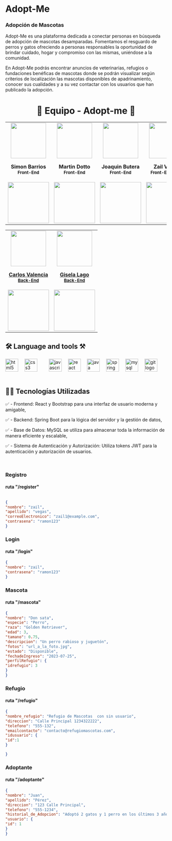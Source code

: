 # Adopt-Me
### Adopción de Mascotas
Adopt-Me es una plataforma dedicada a conectar personas en búsqueda de adopción de mascotas desamparadas. Fomentamos el resguardo de perros y gatos ofreciendo a personas responsables la oportunidad de brindar cuidado, hogar y compromiso con las mismas, uniéndose a la comunidad.

En Adopt-Me podrás encontrar anuncios de veterinarias, refugios o fundaciones benéficas de mascotas donde se podrán visualizar según criterios de localización las mascotas disponibles de apadrinamiento, conocer sus cualidades y a su vez contactar con los usuarios que han publicado la adopción.



<h1 align='center'> 🐶 Equipo - Adopt-me  🐶 </h1>

<table align='center'>
  <tr>
    <td align='center'>
      <div>
        <a href="https://github.com/leandrofrossi" target="_blank" rel="author">
          <img width="110" src="https://media.licdn.com/dms/image/D4E03AQH_q_o2NeinSg/profile-displayphoto-shrink_800_800/0/1712893545803?e=1726099200&v=beta&t=52aA84F6jB7q0RW5arpttxBMxtp66QKkLWSCMQZRvJY"/>
        </a>
         <div>
          <h4 style="margin-top: 1rem;">Simon Barrios</br><small>Front-End</small></h4>
        </div>
        <div style='display: flex; flex-direction: column'>
          <a href="https://www.linkedin.com/in/simon-barrios" target="_blank">
            <img style='width:8rem' src="https://img.shields.io/badge/linkedin%20-%230077B5.svg?&style=for-the-badge&logo=linkedin&logoColor=white="/>
          </a>
        </div>
      </div>
    </td>
    <td align='center'>
      <div>
        <a href="https://github.com/Natsumychan" target="_blank" rel="author">
          <img width="110" src="https://media.licdn.com/dms/image/D4D35AQFFxnc2ahedNw/profile-framedphoto-shrink_800_800/0/1646770991759?e=1721271600&v=beta&t=eSV6WWKGM3Ercczknm4Oz8445kT-tFo7ofaoSh2TsN0"/>
        </a>
        <div>
          <h4 style="margin-top: 1rem;">Martin Dotto</br><small>Front-End</small></h4>
        <div>
        <div style='display: flex; flex-direction: column'>
         <a href="https://www.linkedin.com/in/martin-dotto/" target="_blank">
            <img style='width:8rem' src="https://img.shields.io/badge/linkedin%20-%230077B5.svg?&style=for-the-badge&logo=linkedin&logoColor=white="/>
          </a>
        </div>
      </div>
    </td>
    <td align='center'>
      <div>
        <a href="https://github.com/JornabeDV" target="_blank" rel="author">
          <img width="110" src="https://media.licdn.com/dms/image/D4D03AQGIIJ9FEVtT2Q/profile-displayphoto-shrink_200_200/0/1711487760825?e=1726099200&v=beta&t=E-wn8HCNAyMB9iSHDohH-nNbq1r1zFPOpxpBGnzaBdE"/>
        </a>
        <div>
          <h4 style="margin-top: 1rem;">Joaquin Butera</br><small>Front-End</small></h4>
        <div>
        <div style='display: flex; flex-direction: column'>
         <a href="https://www.linkedin.com/in/joaquin-butera-b8323020a" target="_blank">
            <img style='width:8rem' src="https://img.shields.io/badge/linkedin%20-%230077B5.svg?&style=for-the-badge&logo=linkedin&logoColor=white="/>
          </a>
        </div>
      </div>
    </td>
    <td align='center'>
      <div>
        <a href="https://github.com/patinoricar" target="_blank" rel="author" style="border:none">
          <img width="110" src="https://media.licdn.com/dms/image/C5603AQGycMWeI0y4xg/profile-displayphoto-shrink_800_800/0/1654084792808?e=1726099200&v=beta&t=z4x-PFhgbUcHO7damie4t9duCO2k4rj4HWenrPT51g0"/>
        </a>
        <div>
          <h4 style="margin-top: 1rem;">Zail Vegas</br><small>Front-End | PM </small></h4>
        </div>
        <div style='display: flex; flex-direction: column'>
         <a href="https://www.linkedin.com/in/zail-vegas-padron/" target="_blank">
            <img style='width:8rem' src="https://img.shields.io/badge/linkedin%20-%230077B5.svg?&style=for-the-badge&logo=linkedin&logoColor=white="/>
          </a>
        </div>
      </div>
    </td>
  </tr>
</table>

<table align='center'>
  <tr>
    <td align='center'>
      <div>
        <a href="https://github.com/MatiasNicolasAcevedo" target="_blank" rel="author">
          <img width="110" src="https://media.licdn.com/dms/image/D4E35AQEpKTSpnyjMyA/profile-framedphoto-shrink_200_200/0/1712721737600?e=1721275200&v=beta&t=3M7TSPqkfhCG3j6nzUE2kg9mXNwI8aVguexdHXLfHTE"/>
        </a>
        <a href="https://github.com/MatiasNicolasAcevedo" target="_blank" rel="author">
          <h4 style="margin-top: 1rem;">Carlos Valencia</br><small>Back-End</small></h4>
        </a>
        <div style='display: flex; flex-direction: column'>
          <a href="https://www.linkedin.com/in/carlos-valencia-mendez-90b6271a2/" target="_blank">
            <img style='width:8rem' src="https://img.shields.io/badge/linkedin%20-%230077B5.svg?&style=for-the-badge&logo=linkedin&logoColor=white="/>
          </a>
        </div>
      </div>
    </td>
    <td align='center'>
      <div>
        <a href="https://github.com/Full-Juan-Ortega" target="_blank" rel="author">
          <img width="110" src="https://media.licdn.com/dms/image/D4D35AQFx9sCyQzWppA/profile-framedphoto-shrink_200_200/0/1693315015530?e=1721275200&v=beta&t=tBBH3qhHjxak5t2sMOIpO2bjGWmelttdCiTBeq2beO4"/>
        </a>
        <a href="https://github.com/Full-Juan-Ortega" target="_blank" rel="author">
          <h4 style="margin-top: 1rem;">Gisela Lago</br><small>Back-End</small></h4>
        </a>
        <div style='display: flex; flex-direction: column'>
           <a href="https://www.linkedin.com/in/giselalago/" target="_blank">
            <img style='width:8rem' src="https://img.shields.io/badge/linkedin%20-%230077B5.svg?&style=for-the-badge&logo=linkedin&logoColor=white="/>
          </a>
        </div>
      </div>
    </td>

  </tr>
</table>

<h2 align="left">🛠 Language and tools ⚒ </h2>

<div align="left">
  <img src="https://cdn.jsdelivr.net/gh/devicons/devicon/icons/html5/html5-original.svg" height="40" alt="html5 logo"  />
  <img width="12" />
  <img src="https://cdn.jsdelivr.net/gh/devicons/devicon/icons/css3/css3-original.svg" height="40" alt="css3 logo"  />
  <img width="12" />
  <img width="12" />
  <img src="https://cdn.jsdelivr.net/gh/devicons/devicon/icons/javascript/javascript-original.svg" height="40" alt="javascript logo"  />
  <img width="12" />
  <img src="https://cdn.jsdelivr.net/gh/devicons/devicon/icons/react/react-original.svg" height="40" alt="react logo"  />
  <img width="12" />
  <img src="https://cdn.jsdelivr.net/gh/devicons/devicon/icons/java/java-original.svg" height="40" alt="java logo"  />
  <img width="12" />
  <img src="https://cdn.jsdelivr.net/gh/devicons/devicon/icons/spring/spring-original.svg" height="40" alt="spring logo"  />
  <img width="12" />
  <img src="https://cdn.jsdelivr.net/gh/devicons/devicon/icons/mysql/mysql-original.svg" height="40" alt="mysql logo"  />
  <img width="12" />
  <img src="https://cdn.jsdelivr.net/gh/devicons/devicon/icons/git/git-original.svg" height="40" alt="git logo"  />
  <img width="12" />

</div>

<br>

<h2> 👨‍💻 Tecnologías Utilizadas </h2>

✅ - Frontend: React y Bootstrap para una interfaz de usuario moderna y amigable, <br>

✅ - Backend: Spring Boot para la lógica del servidor y la gestión de datos, <br>

✅ - Base de Datos: MySQL se utiliza para almacenar toda la información de manera eficiente y escalable, <br>

✅ - Sistema de Autenticación y Autorización: Utiliza tokens JWT para la autenticación y autorización de usuarios. <br>

<br>

### Registro
#### ruta  "/register"

```json

{
"nombre": "zail",
"apellido": "vegas",
"correoElectronico": "zail1@example.com",
"contrasena": "ramon123"
}
```
### Login 
#### ruta  "/login"
```json
{
"nombre": "zail",
"contrasena": "ramon123"
}
```
### Mascota
#### ruta  "/mascota"
```json
{
"nombre": "Don sata",
"especie": "Perro",
"raza": "Golden Retriever",
"edad": 3,
"tamano": 0.75,
"descripcion": "Un perro rabioso y juguetón",
"fotos": "url_a_la_foto.jpg",
"estado": "Disponible",
"fechadeIngreso": "2023-07-25",
"perfilRefugio": {
"idrefugio": 3
}
}
```

### Refugio 
#### ruta  "/refugio"
```json
{
"nombre_refugio": "Refugio de Mascotas  con sin usuario",
"direccion": "Calle Principal 1234322222",
"telefono": "555-132",
"emailcontacto": "contacto@refugiomascotas.com",
"idusuario": {
"id":1
}

}
```
### Adoptante
#### ruta  "/adoptante"
```json
{
"nombre": "Juan",
"apellido": "Pérez",
"direccion": "123 Calle Principal",
"telefono": "555-1234",
"historial_de_Adopcion": "Adoptó 2 gatos y 1 perro en los últimos 3 años",
"usuario": {
"id": 1
}
}
```

